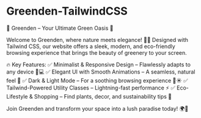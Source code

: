 # Greenden-TailwindCSS
🌿 Greenden – Your Ultimate Green Oasis 🌿

Welcome to Greenden, where nature meets elegance! 🌱✨ Designed with Tailwind CSS, our website offers a sleek, modern, and eco-friendly browsing experience that brings the beauty of greenery to your screen.

🔥 Key Features:
✅ Minimalist & Responsive Design – Flawlessly adapts to any device 📱💻
✅ Elegant UI with Smooth Animations – A seamless, natural feel 🌿
✅ Dark & Light Mode – For a soothing browsing experience 🌙☀️
✅ Tailwind-Powered Utility Classes – Lightning-fast performance ⚡
✅ Eco-Lifestyle & Shopping – Find plants, decor, and sustainability tips 🏡

Join Greenden and transform your space into a lush paradise today! 🌍💚
